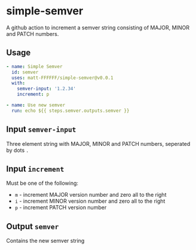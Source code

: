 # simple-semver

A github action to increment a semver string consisting of MAJOR, MINOR and PATCH numbers.

## Usage

```yaml
- name: Simple Semver
  id: semver
  uses: matt-FFFFFF/simple-semver@v0.0.1
  with:
    semver-input: '1.2.34'
    increment: p

- name: Use new semver
  run: echo ${{ steps.semver.outputs.semver }}
```

## Input `semver-input`

Three element string with MAJOR, MINOR and PATCH numbers, seperated by dots `.`

## Input `increment`

Must be one of the following:

* `m` - increment MAJOR version number and zero all to the right
* `i` - increment MINOR version number and zero all to the right
* `p` - increment PATCH version number

##  Output `semver`

Contains the new semver string
